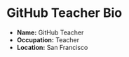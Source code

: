 # GitHub Teacher Bio

- **Name:** GitHub Teacher
- **Occupation:** Teacher
- **Location:** San Francisco
